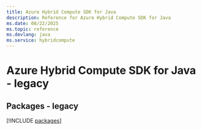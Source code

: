 ```yaml
---
title: Azure Hybrid Compute SDK for Java
description: Reference for Azure Hybrid Compute SDK for Java
ms.date: 08/22/2025
ms.topic: reference
ms.devlang: java
ms.service: hybridcompute
---
```

# Azure Hybrid Compute SDK for Java - legacy
## Packages - legacy
[!INCLUDE [packages](hybrid-compute-index.md)]